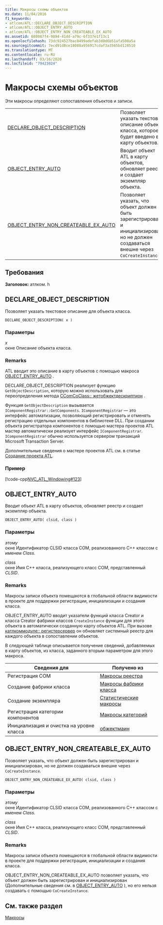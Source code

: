 ```yaml
---
title: Макросы схемы объектов
ms.date: 11/04/2016
f1_keywords:
- atlcom/ATL::DECLARE_OBJECT_DESCRIPTION
- atlcom/ATL::OBJECT_ENTRY_AUTO
- atlcom/ATL::OBJECT_ENTRY_NON_CREATEABLE_EX_AUTO
ms.assetid: 680087f4-9894-41dd-a79c-6f337e1f13c1
ms.openlocfilehash: 73dc924527bac8499adefab3d0d6b51afa500a5a
ms.sourcegitcommit: 7ecd91d8ce18088a956917cdaf3a3565bd128510
ms.translationtype: MT
ms.contentlocale: ru-RU
ms.lasthandoff: 03/16/2020
ms.locfileid: "79423024"
---
```

# <a name="object-map-macros"></a>Макросы схемы объектов

Эти макросы определяют сопоставления объектов и записи.

|||
|-|-|
|[DECLARE_OBJECT_DESCRIPTION](#declare_object_description)|Позволяет указать текстовое описание объекта класса, которое будет введено в карту объектов.|
|[OBJECT_ENTRY_AUTO](#object_entry_auto)|Вводит объект ATL в карту объектов, обновляет реестр и создает экземпляр объекта.|
|[OBJECT_ENTRY_NON_CREATEABLE_EX_AUTO](#object_entry_non_createable_ex_auto)|Позволяет указать, что объект должен быть зарегистрирован и инициализирован, но не должен создаваться внешне через `CoCreateInstance`.|

## <a name="requirements"></a>Требования

**Заголовок:** атлком. h

##  <a name="declare_object_description"></a>DECLARE_OBJECT_DESCRIPTION

Позволяет указать текстовое описание для объекта класса.

```
DECLARE_OBJECT_DESCRIPTION( x )
```

### <a name="parameters"></a>Параметры

*x*<br/>
окне Описание объекта класса.

### <a name="remarks"></a>Remarks

ATL вводит это описание в карту объектов с помощью макроса [OBJECT_ENTRY_AUTO](#object_entry_auto) .

DECLARE_OBJECT_DESCRIPTION реализует функцию `GetObjectDescription`, которую можно использовать для переопределения метода [CComCoClass:: жетобжектдескриптион](ccomcoclass-class.md#getobjectdescription) .

Функция `GetObjectDescription` вызывается `IComponentRegistrar::GetComponents`. `IComponentRegistrar` — это интерфейс автоматизации, позволяющий регистрировать и отменять регистрацию отдельных компонентов в библиотеке DLL. При создании объекта регистратора компонентов с помощью мастера проектов ATL мастер автоматически реализует интерфейс `IComponentRegistrar`. `IComponentRegistrar` обычно используется сервером транзакций Microsoft Transaction Server.

Дополнительные сведения о мастере проектов ATL см. в статье [Создание проекта ATL](../../atl/reference/creating-an-atl-project.md).

### <a name="example"></a>Пример

[!code-cpp[NVC_ATL_Windowing#123](../../atl/codesnippet/cpp/object-map-macros_1.h)]

##  <a name="object_entry_auto"></a>OBJECT_ENTRY_AUTO

Вводит объект ATL в карту объектов, обновляет реестр и создает экземпляр объекта.

```
OBJECT_ENTRY_AUTO( clsid, class )
```

### <a name="parameters"></a>Параметры

*этому*<br/>
окне Идентификатор CLSID класса COM, реализованного C++ классом с именем *Class*.

*class*<br/>
окне Имя C++ класса, реализующего класс COM, представленный *CLSID*.

### <a name="remarks"></a>Remarks

Макросы записи объекта помещаются в глобальной области видимости в проекте для поддержки регистрации, инициализации и создания класса.

OBJECT_ENTRY_AUTO вводит указатели функций класса Creator и класса Creator фабрики классов `CreateInstance` функции для этого объекта в автоматически созданную карту объектов ATL. При вызове [катлкоммодуле:: регистерсервер](catlcommodule-class.md#registerserver) он обновляет системный реестр для каждого объекта в сопоставлении объектов.

В следующей таблице описывается получение сведений, добавляемых в карту объектов, из класса, заданного вторым параметром для этого макроса.

|Сведения для|Получено из|
|---------------------|-------------------|
|Регистрация COM|[Макросы реестра](../../atl/reference/registry-macros.md)|
|Создание фабрики класса|[Макросы фабрики класса](../../atl/reference/aggregation-and-class-factory-macros.md)|
|Создание экземпляра|[Статистические макросы](../../atl/reference/aggregation-and-class-factory-macros.md)|
|Регистрация категории компонентов|[Макросы категорий](../../atl/reference/category-macros.md)|
|Инициализация и очистка на уровне класса|[обжектмаин](ccomobjectrootex-class.md#objectmain)|

##  <a name="object_entry_non_createable_ex_auto"></a>OBJECT_ENTRY_NON_CREATEABLE_EX_AUTO

Позволяет указать, что объект должен быть зарегистрирован и инициализирован, но не должен создаваться внешне через `CoCreateInstance`.

```
OBJECT_ENTRY_NON_CREATEABLE_EX_AUTO( clsid, class )
```

### <a name="parameters"></a>Параметры

*этому*<br/>
окне Идентификатор CLSID класса COM, реализованного C++ классом с именем *Class*.

*class*<br/>
окне Имя C++ класса, реализующего класс COM, представленный *CLSID*.

### <a name="remarks"></a>Remarks

Макросы записи объекта помещаются в глобальной области видимости в проекте для поддержки регистрации, инициализации и создания класса.

OBJECT_ENTRY_NON_CREATEABLE_EX_AUTO позволяет указать, что объект должен быть зарегистрирован и инициализирован (Дополнительные сведения см. в [OBJECT_ENTRY_AUTO](#object_entry_auto) ), но его нельзя создавать с помощью `CoCreateInstance`.

## <a name="see-also"></a>См. также раздел

[Макросы](../../atl/reference/atl-macros.md)
